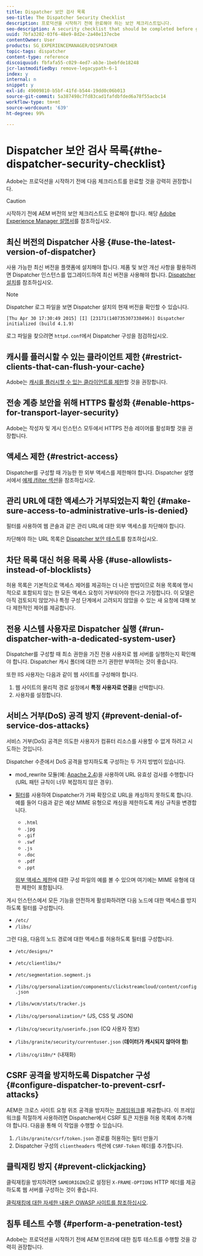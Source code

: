 ```yaml
---
title: Dispatcher 보안 검사 목록
seo-title: The Dispatcher Security Checklist
description: 프로덕션을 시작하기 전에 완료해야 하는 보안 체크리스트입니다.
seo-description: A security checklist that should be completed before going on production.
uuid: 7bfa3202-03f6-48e9-8d2e-2a40e137ecbe
contentOwner: User
products: SG_EXPERIENCEMANAGER/DISPATCHER
topic-tags: dispatcher
content-type: reference
discoiquuid: fbfafa55-c029-4ed7-ab3e-1bebfde18248
jcr-lastmodifiedby: remove-legacypath-6-1
index: y
internal: n
snippet: y
exl-id: 49009810-b5bf-41fd-b544-19dd0c06b013
source-git-commit: 5a387498c7fd83cad1fafdbfded6a78f55acbc14
workflow-type: tm+mt
source-wordcount: '639'
ht-degree: 99%

---
```


# Dispatcher 보안 검사 목록{#the-dispatcher-security-checklist}

<!-- 

Comment Type: remark
Last Modified By: unknown unknown (ims-author-00AF43764F54BE740A490D44@AdobeID)
Last Modified Date: 2015-06-05T05:14:35.365-0400

<p>Food for thought listed on <a href="https://jira.corp.adobe.com/browse/DOC-5649">DOC-5649</a>. To be considered while proof-reading.</p> 
<p> </p>

 -->

Adobe는 프로덕션을 시작하기 전에 다음 체크리스트를 완료할 것을 강력히 권장합니다.

>[!CAUTION]
>
>시작하기 전에 AEM 버전의 보안 체크리스트도 완료해야 합니다. 해당 [Adobe Experience Manager 설명서](https://helpx.adobe.com/kr/experience-manager/6-5/sites/administering/using/security-checklist.html)를 참조하십시오.

## 최신 버전의 Dispatcher 사용 {#use-the-latest-version-of-dispatcher}

사용 가능한 최신 버전을 플랫폼에 설치해야 합니다. 제품 및 보안 개선 사항을 활용하려면 Dispatcher 인스턴스를 업그레이드하여 최신 버전을 사용해야 합니다. [Dispatcher 설치](dispatcher-install.md)를 참조하십시오.

>[!NOTE]
>
>Dispatcher 로그 파일을 보면 Dispatcher 설치의 현재 버전을 확인할 수 있습니다.
>
>`[Thu Apr 30 17:30:49 2015] [I] [23171(140735307338496)] Dispatcher initialized (build 4.1.9)`
>
>로그 파일을 찾으려면 `httpd.conf`에서 Dispatcher 구성을 점검하십시오.

## 캐시를 플러시할 수 있는 클라이언트 제한 {#restrict-clients-that-can-flush-your-cache}

Adobe는 [캐시를 플러시할 수 있는 클라이언트를 제한](dispatcher-configuration.md#limiting-the-clients-that-can-flush-the-cache)할 것을 권장합니다.

## 전송 계층 보안을 위해 HTTPS 활성화 {#enable-https-for-transport-layer-security}

Adobe는 작성자 및 게시 인스턴스 모두에서 HTTPS 전송 레이어를 활성화할 것을 권장합니다.

<!-- 

Comment Type: remark
Last Modified By: unknown unknown (ims-author-00AF43764F54BE740A490D44@AdobeID)
Last Modified Date: 2015-06-26T04:41:28.841-0400

<p>Recommended to have SSL termination, front end SSL.</p> 
<p>Question is do we want to have SSL communication between dispatcher and AEM instances (publish and/or author).</p> 
<p>We might want to have two items:</p> 
<ul> 
 <li>MUST HTTPS clients -&gt; dispatcher / load balancer</li> 
 <li>NICE load balancer -&gt; dispatcher<br /> </li> 
 <li>NICE dispatcher -&gt; instances if sensitive information such as credit cards / or infrastructure requirements such as DMZ</li> 
</ul>

 -->

## 액세스 제한 {#restrict-access}

Dispatcher를 구성할 때 가능한 한 외부 액세스를 제한해야 합니다. Dispatcher 설명서에서 [예제 /filter 섹션](dispatcher-configuration.md#main-pars_184_1_title)을 참조하십시오.

## 관리 URL에 대한 액세스가 거부되었는지 확인 {#make-sure-access-to-administrative-urls-is-denied}

필터를 사용하여 웹 콘솔과 같은 관리 URL에 대한 외부 액세스를 차단해야 합니다.

차단해야 하는 URL 목록은 [Dispatcher 보안 테스트](dispatcher-configuration.md#testing-dispatcher-security)를 참조하십시오.

## 차단 목록 대신 허용 목록 사용 {#use-allowlists-instead-of-blocklists}

허용 목록은 기본적으로 액세스 제어를 제공하는 더 나은 방법이므로 허용 목록에 명시적으로 포함되지 않는 한 모든 액세스 요청이 거부되어야 한다고 가정합니다. 이 모델은 아직 검토되지 않았거나 특정 구성 단계에서 고려되지 않았을 수 있는 새 요청에 대해 보다 제한적인 제어를 제공합니다.

## 전용 시스템 사용자로 Dispatcher 실행 {#run-dispatcher-with-a-dedicated-system-user}

Dispatcher를 구성할 때 최소 권한을 가진 전용 사용자로 웹 서버를 실행하는지 확인해야 합니다. Dispatcher 캐시 폴더에 대한 쓰기 권한만 부여하는 것이 좋습니다.

또한 IIS 사용자는 다음과 같이 웹 사이트를 구성해야 합니다.

1. 웹 사이트의 물리적 경로 설정에서 **특정 사용자로 연결**&#x200B;을 선택합니다.
1. 사용자를 설정합니다.

## 서비스 거부(DoS) 공격 방지 {#prevent-denial-of-service-dos-attacks}

서비스 거부(DoS) 공격은 의도한 사용자가 컴퓨터 리소스를 사용할 수 없게 하려고 시도하는 것입니다.

Dispatcher 수준에서 DoS 공격을 방지하도록 구성하는 두 가지 방법이 있습니다. [](https://docs.adobe.com/content/docs/en/dispatcher.html#/filter (필터))

* mod_rewrite 모듈(예: [Apache 2.4](https://httpd.apache.org/docs/2.4/mod/mod_rewrite.html))을 사용하여 URL 유효성 검사를 수행합니다(URL 패턴 규칙이 너무 복잡하지 않은 경우).

* [필터](dispatcher-configuration.md#configuring-access-to-conten-tfilter)를 사용하여 Dispatcher가 가짜 확장으로 URL을 캐싱하지 못하도록 합니다.\
   예를 들어 다음과 같은 예상 MIME 유형으로 캐싱을 제한하도록 캐싱 규칙을 변경합니다.

   * `.html`
   * `.jpg`
   * `.gif`
   * `.swf`
   * `.js`
   * `.doc`
   * `.pdf`
   * `.ppt`

   [외부 액세스 제한](#restrict-access)에 대한 구성 파일의 예를 볼 수 있으며 여기에는 MIME 유형에 대한 제한이 포함됩니다.

게시 인스턴스에서 모든 기능을 안전하게 활성화하려면 다음 노드에 대한 액세스를 방지하도록 필터를 구성합니다.

* `/etc/`
* `/libs/`

그런 다음, 다음의 노드 경로에 대한 액세스를 허용하도록 필터를 구성합니다.

* `/etc/designs/*`
* `/etc/clientlibs/*`
* `/etc/segmentation.segment.js`
* `/libs/cq/personalization/components/clickstreamcloud/content/config.json`
* `/libs/wcm/stats/tracker.js`
* `/libs/cq/personalization/*` (JS, CSS 및 JSON)
* `/libs/cq/security/userinfo.json` (CQ 사용자 정보)
* `/libs/granite/security/currentuser.json` (**데이터가 캐시되지 않아야 함**)

* `/libs/cq/i18n/*` (내재화)

<!-- 

Comment Type: remark
Last Modified By: unknown unknown (ims-author-00AF43764F54BE740A490D44@AdobeID)
Last Modified Date: 2015-06-26T04:38:17.016-0400

<p>We need to highlight whether a path applies to all versions or specific ones.<br /> </p>

 -->

## CSRF 공격을 방지하도록 Dispatcher 구성 {#configure-dispatcher-to-prevent-csrf-attacks}

AEM은 크로스 사이트 요청 위조 공격을 방지하는 [프레임워크](https://helpx.adobe.com/kr/experience-manager/6-3/sites/administering/using/security-checklist.html#verification-steps)를 제공합니다. 이 프레임워크를 적절하게 사용하려면 Dispatcher에서 CSRF 토큰 지원을 허용 목록에 추가해야 합니다. 다음을 통해 이 작업을 수행할 수 있습니다.

1. `/libs/granite/csrf/token.json` 경로를 허용하는 필터 만들기
1. Dispatcher 구성의 `clientheaders` 섹션에 `CSRF-Token` 헤더를 추가합니다.

## 클릭재킹 방지 {#prevent-clickjacking}

클릭재킹을 방지하려면 `SAMEORIGIN`으로 설정된 `X-FRAME-OPTIONS` HTTP 헤더를 제공하도록 웹 서버를 구성하는 것이 좋습니다.

[클릭재킹에 대한 자세한 내용은 OWASP 사이트를 참조하십시오](https://owasp.org/www-community/attacks/Clickjacking).

## 침투 테스트 수행 {#perform-a-penetration-test}

Adobe는 프로덕션을 시작하기 전에 AEM 인프라에 대한 침투 테스트를 수행할 것을 강력히 권장합니다.

